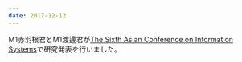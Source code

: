```yaml
---
date: 2017-12-12
---
```

M1赤羽根君とM1渡邊君が<a href="http://www.rupp.edu.kh/acis2017/">The Sixth Asian Conference on Information Systems</a>で研究発表を行いました。 
